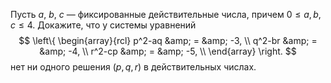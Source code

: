 Пусть $a$, $b$, $c$ — фиксированные действительные числа, причем $0\leq a,b,c\leq4$. 
Докажите, что у системы уравнений
$$
           \left\{
           \begin{array}{rcl}
            p^2-aq &amp; = &amp; -3, \\
            q^2-br &amp; = &amp; -4, \\
            r^2-cp &amp; = &amp; -5, \\
           \end{array}
           \right.
$$
нет ни одного решения $(p,q,r)$ в действительных числах.